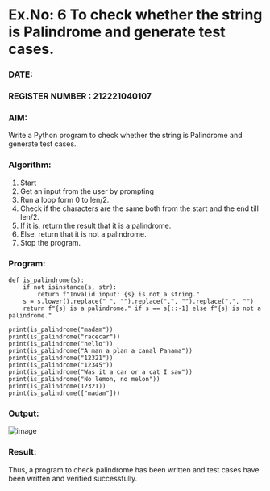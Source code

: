 # Ex.No: 6 To check whether the string is Palindrome and generate test cases.

### DATE:                                                                            
### REGISTER NUMBER : 212221040107
### AIM: 
Write a Python program to check whether the string is Palindrome and generate test cases. 
### Algorithm:
1. Start
2. Get an input from the user by prompting 
3. Run a loop form 0 to len/2.
4. Check if the characters are the same both from the start and the end till len/2. 
5. If it is, return the result that it is a palindrome. 
6. Else, return that it is not a palindrome. 
7. Stop the program.
### Program:
```
def is_palindrome(s):
    if not isinstance(s, str):
        return f"Invalid input: {s} is not a string."
    s = s.lower().replace(" ", "").replace(",", "").replace(".", "")
    return f"{s} is a palindrome." if s == s[::-1] else f"{s} is not a palindrome."

print(is_palindrome("madam"))            
print(is_palindrome("racecar"))          
print(is_palindrome("hello"))            
print(is_palindrome("A man a plan a canal Panama")) 
print(is_palindrome("12321"))            
print(is_palindrome("12345"))            
print(is_palindrome("Was it a car or a cat I saw")) 
print(is_palindrome("No lemon, no melon"))           
print(is_palindrome(12321))              
print(is_palindrome(["madam"]))          
```











### Output:

![image](https://github.com/user-attachments/assets/a34883da-216a-45f0-a722-0ae81cfe18a1)




### Result:
Thus, a program to check palindrome has been written and test cases have been written and verified successfully.
